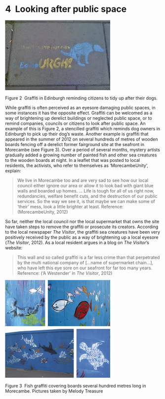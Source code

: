 # 4  Looking after public space



![A stencilled image of a dog squatting as if to foul the pavement. The word ‘EdinbURGH’ is written underneath the dog’s tail.](images/y031_blk3_u02_f2_07_graffiti_edinburgh.tif.jpg)


Figure 2  Graffiti in Edinburgh reminding citizens to tidy up after their dogs.


While graffiti is often perceived as an eyesore damaging public spaces, in some instances it has the opposite effect. Graffiti can be welcomed as a way of brightening up derelict buildings or neglected public space, or to remind companies, councils or citizens to look after public space. An example of this is Figure 2, a stencilled graffiti which reminds dog owners in Edinburgh to pick up their dog’s waste. Another example is graffiti that appeared in the summer of 2012 on several hundreds of metres of wooden boards fencing off a derelict former fairground site at the seafront in Morecambe (see Figure 3). Over a period of several months, mystery artists gradually added a growing number of painted fish and other sea creatures to the wooden boards at night. In a leaflet that was posted to local residents, the activists, who refer to themselves as ‘MorecambeUnity’, explain: 

<!--Quote id=-->
>We live in Morecambe too and are very sad to see how our local council either ignore our area or allow it to look bad with giant blue walls and boarded up homes. … Life is tough for all of us right now, redundancies, welfare benefit cuts, and the destruction of our public services. So the way we see it, is that maybe we can make some of ‘their’ mess, look a little brighter at least.
Reference: (MorecambeUnity, 2012)




So far, neither the local council nor the local supermarket that owns the site have taken steps to remove the graffiti or prosecute its creators. According to the local newspaper *The Visitor*, the graffiti sea creatures have been very positively received by the public as a way of brightening up a local eyesore (*The Visitor*, 2012). As a local resident argues in a blog on *The Visitor*’s website:

<!--Quote id=-->
>This wall and so called graffiti is a far less crime than that perpetrated by the multi national company of […name of supermarket chain…], who have left this eye sore on our seafront for far too many years.
Reference: (‘A Westender’ in *The Visitor*, 2012)





![4 photographs of fish graffiti covering a blue wall of wooden boards several hundred metres long: 1. A blue background with a simply drawn white fish and an outline of a baby swimming; 2. A blue background with simply drawn  multi-coloured fish; 3. A blue background with sharks painted as black silhouettes and simple white dashes (or stencils); 4. A turtle drawn in white on a blue background.](images/y031_blk3_u02_21868_fish_morcombe.tif.jpg)


Figure 3  Fish graffiti covering boards several hundred metres long in Morecambe. Pictures taken by Melody Treasure


